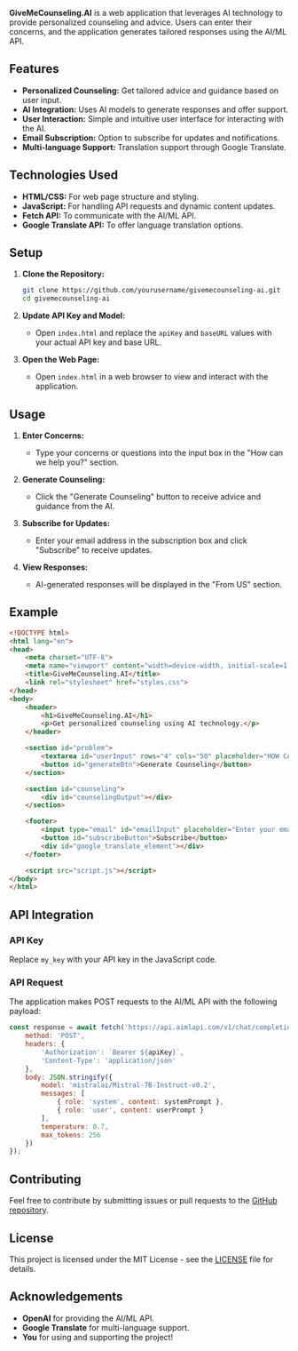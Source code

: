 

**GiveMeCounseling.AI** is a web application that leverages AI technology to provide personalized counseling and advice. Users can enter their concerns, and the application generates tailored responses using the AI/ML API.

## Features

- **Personalized Counseling:** Get tailored advice and guidance based on user input.
- **AI Integration:** Uses AI models to generate responses and offer support.
- **User Interaction:** Simple and intuitive user interface for interacting with the AI.
- **Email Subscription:** Option to subscribe for updates and notifications.
- **Multi-language Support:** Translation support through Google Translate.

## Technologies Used

- **HTML/CSS:** For web page structure and styling.
- **JavaScript:** For handling API requests and dynamic content updates.
- **Fetch API:** To communicate with the AI/ML API.
- **Google Translate API:** To offer language translation options.

## Setup

1. **Clone the Repository:**

   ```bash
   git clone https://github.com/yourusername/givemecounseling-ai.git
   cd givemecounseling-ai
   ```

2. **Update API Key and Model:**

   - Open `index.html` and replace the `apiKey` and `baseURL` values with your actual API key and base URL.

3. **Open the Web Page:**

   - Open `index.html` in a web browser to view and interact with the application.

## Usage

1. **Enter Concerns:**

   - Type your concerns or questions into the input box in the "How can we help you?" section.

2. **Generate Counseling:**

   - Click the "Generate Counseling" button to receive advice and guidance from the AI.

3. **Subscribe for Updates:**

   - Enter your email address in the subscription box and click "Subscribe" to receive updates.

4. **View Responses:**

   - AI-generated responses will be displayed in the "From US" section.

## Example

```html
<!DOCTYPE html>
<html lang="en">
<head>
    <meta charset="UTF-8">
    <meta name="viewport" content="width=device-width, initial-scale=1.0">
    <title>GiveMeCounseling.AI</title>
    <link rel="stylesheet" href="styles.css">
</head>
<body>
    <header>
        <h1>GiveMeCounseling.AI</h1>
        <p>Get personalized counseling using AI technology.</p>
    </header>

    <section id="problem">
        <textarea id="userInput" rows="4" cols="50" placeholder="HOW CAN WE HELP YOU :) ..."></textarea>
        <button id="generateBtn">Generate Counseling</button>
    </section>

    <section id="counseling">
        <div id="counselingOutput"></div>
    </section>

    <footer>
        <input type="email" id="emailInput" placeholder="Enter your email">
        <button id="subscribeButton">Subscribe</button>
        <div id="google_translate_element"></div>
    </footer>

    <script src="script.js"></script>
</body>
</html>
```

## API Integration

### API Key

Replace `my_key` with your API key in the JavaScript code.

### API Request

The application makes POST requests to the AI/ML API with the following payload:

```javascript
const response = await fetch('https://api.aimlapi.com/v1/chat/completions', {
    method: 'POST',
    headers: {
        'Authorization': `Bearer ${apiKey}`,
        'Content-Type': 'application/json'
    },
    body: JSON.stringify({
        model: 'mistralai/Mistral-7B-Instruct-v0.2',
        messages: [
            { role: 'system', content: systemPrompt },
            { role: 'user', content: userPrompt }
        ],
        temperature: 0.7,
        max_tokens: 256
    })
});
```

## Contributing

Feel free to contribute by submitting issues or pull requests to the [GitHub repository](https://github.com/yourusername/givemecounseling-ai).

## License

This project is licensed under the MIT License - see the [LICENSE](LICENSE) file for details.

## Acknowledgements

- **OpenAI** for providing the AI/ML API.
- **Google Translate** for multi-language support.
- **You** for using and supporting the project!

```

